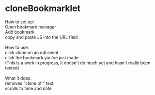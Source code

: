 # cloneBookmarklet
How to set up:\
Open bookmark manager\
Add bookmark\
copy and paste JS into the URL field\
\
How to use:\
click clone on an odl event\
click the bookmark you've just made\
(This is a work in progress, it doesn't do much yet and hasn't really been tested)\
\
What it does:\
removes "clone of " text\
scrolls to time and date
